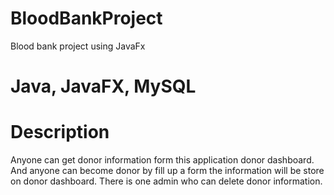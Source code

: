 # BloodBankProject
Blood bank project using JavaFx 

# Java, JavaFX, MySQL

# Description
Anyone can get donor information form this application donor dashboard. And anyone can become donor by fill up a form the information will be store on donor dashboard. There is one admin who can delete donor information.
